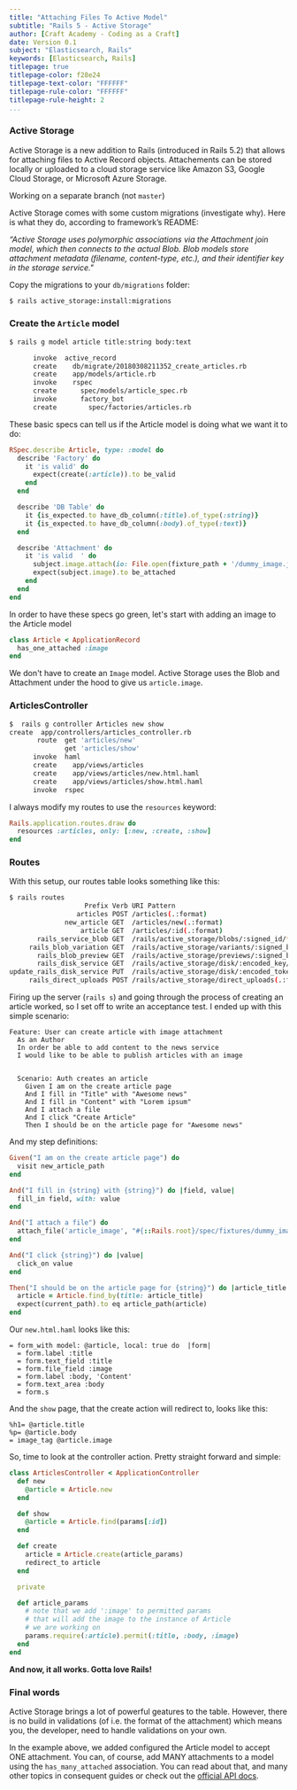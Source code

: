 ```yaml
---
title: "Attaching Files To Active Model"
subtitle: "Rails 5 - Active Storage"
author: [Craft Academy - Coding as a Craft]
date: Version 0.1
subject: "Elasticsearch, Rails"
keywords: [Elasticsearch, Rails]
titlepage: true
titlepage-color: f28e24
titlepage-text-color: "FFFFFF"
titlepage-rule-color: "FFFFFF"
titlepage-rule-height: 2
...
```


### Active Storage

Active Storage is a new addition to Rails \(introduced in Rails 5.2\) that allows for attaching files to Active Record objects. Attachements can be stored locally or uploaded to a cloud storage service like Amazon S3, Google Cloud Storage, or Microsoft Azure Storage.



Working on a separate branch \(not `master`\)

Active Storage comes with some custom migrations \(investigate why\). Here is what they do, according to framework’s README:

_“Active Storage uses polymorphic associations via the Attachment join model, which then connects to the actual Blob. Blob models store attachment metadata \(filename, content-type, etc.\), and their identifier key in the storage service."_

Copy the migrations to your `db/migrations` folder:

```bash
$ rails active_storage:install:migrations
```

### Create the `Article` model

```bash
$ rails g model article title:string body:text

      invoke  active_record
      create    db/migrate/20180308211352_create_articles.rb
      create    app/models/article.rb
      invoke    rspec
      create      spec/models/article_spec.rb
      invoke      factory_bot
      create        spec/factories/articles.rb
```

These basic specs can tell us if the Article model is doing what we want it to do:

```ruby
RSpec.describe Article, type: :model do
  describe 'Factory' do
    it 'is valid' do
      expect(create(:article)).to be_valid
    end
  end

  describe 'DB Table' do
    it {is_expected.to have_db_column(:title).of_type(:string)}
    it {is_expected.to have_db_column(:body).of_type(:text)}
  end

  describe 'Attachment' do
    it 'is valid  ' do
      subject.image.attach(io: File.open(fixture_path + '/dummy_image.jpg'), filename: 'attachment.jpg', content_type: 'image/jpg')
      expect(subject.image).to be_attached
    end
  end
end
```

In order to have these specs go green, let's start with adding an image to the Article model

```ruby
class Article < ApplicationRecord
  has_one_attached :image
end
```

We don't have to create an `Image`  model. Active Storage uses the Blob and Attachment under the hood to give us `article.image`.

### ArticlesController

```bash
$  rails g controller Articles new show
create  app/controllers/articles_controller.rb
       route  get 'articles/new'
              get 'articles/show'
      invoke  haml
      create    app/views/articles
      create    app/views/articles/new.html.haml
      create    app/views/articles/show.html.haml
      invoke  rspec
```

I always modify my routes to use the `resources` keyword:

```ruby
Rails.application.routes.draw do
  resources :articles, only: [:new, :create, :show]
end
```

### Routes

With this setup, our routes table looks something like this:

```bash
$ rails routes
                   Prefix Verb URI Pattern                                                                       Controller#Action
                 articles POST /articles(.:format)                                                               articles#create
              new_article GET  /articles/new(.:format)                                                           articles#new
                  article GET  /articles/:id(.:format)                                                           articles#show
       rails_service_blob GET  /rails/active_storage/blobs/:signed_id/*filename(.:format)                        active_storage/blobs#show
     rails_blob_variation GET  /rails/active_storage/variants/:signed_blob_id/:variation_key/*filename(.:format) active_storage/variants#show
       rails_blob_preview GET  /rails/active_storage/previews/:signed_blob_id/:variation_key/*filename(.:format) active_storage/previews#show
       rails_disk_service GET  /rails/active_storage/disk/:encoded_key/*filename(.:format)                       active_storage/disk#show
update_rails_disk_service PUT  /rails/active_storage/disk/:encoded_token(.:format)                               active_storage/disk#update
     rails_direct_uploads POST /rails/active_storage/direct_uploads(.:format)                                    active_storage/direct_uploads#create
```

Firing up the server \(`rails s`\) and going through the process of creating an article worked, so I set off to write an acceptance test. I ended up with this simple scenario:

```gherkin
Feature: User can create article with image attachment
  As an Author
  In order be able to add content to the news service
  I would like to be able to publish articles with an image


  Scenario: Auth creates an article
    Given I am on the create article page
    And I fill in "Title" with "Awesome news"
    And I fill in "Content" with "Lorem ipsum"
    And I attach a file
    And I click "Create Article"
    Then I should be on the article page for "Awesome news"
```

And my step definitions:

```ruby
Given("I am on the create article page") do
  visit new_article_path
end

And("I fill in {string} with {string}") do |field, value|
  fill_in field, with: value
end

And("I attach a file") do
  attach_file('article_image', "#{::Rails.root}/spec/fixtures/dummy_image.jpg")
end

And("I click {string}") do |value|
  click_on value
end

Then("I should be on the article page for {string}") do |article_title|
  article = Article.find_by(title: article_title)
  expect(current_path).to eq article_path(article)
end
```

Our `new.html.haml` looks like this:

```haml
= form_with model: @article, local: true do  |form|
  = form.label :title
  = form.text_field :title
  = form.file_field :image
  = form.label :body, 'Content'
  = form.text_area :body
  = form.s
```

And the `show` page, that the create action will redirect to, looks like this:

```haml
%h1= @article.title
%p= @article.body
= image_tag @article.image
```

So, time to look at the controller action. Pretty straight forward and simple:

```ruby
class ArticlesController < ApplicationController
  def new
    @article = Article.new
  end

  def show
    @article = Article.find(params[:id])
  end

  def create
    article = Article.create(article_params)
    redirect_to article
  end

  private

  def article_params
    # note that we add ':image' to permitted params
    # that will add the image to the instance of Article
    # we are working on 
    params.require(:article).permit(:title, :body, :image)
  end
end
```

**And now, it all works. Gotta love Rails!**

### Final words
Active Storage brings a lot of powerful geatures to the table. However, there is no build in validations (of i.e. the format of the attachment) which means you, the developer, need to handle validations on your own. 

In the example above, we added configured the Article model to accept ONE attachment. You can, of course, add MANY attachments to a model using the `has_many_attached` association. You can read about that, and many other topics in consequent guides or check out the [official API docs](https://edgeguides.rubyonrails.org/active_storage_overview.html).

